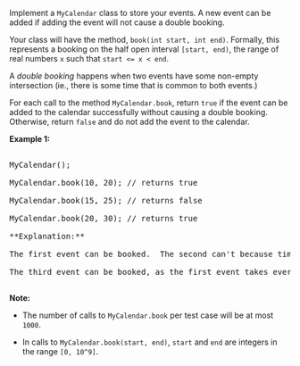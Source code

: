

Implement a `MyCalendar` class to store your events. A new event can be added if adding the event will not cause a double booking.



Your class will have the method, `book(int start, int end)`.  Formally, this represents a booking on the half open interval `[start, end)`, the range of real numbers `x` such that `start <= x < end`.



A *double booking* happens when two events have some non-empty intersection (ie., there is some time that is common to both events.)



For each call to the method `MyCalendar.book`, return `true` if the event can be added to the calendar successfully without causing a double booking.  Otherwise, return `false` and do not add the event to the calendar.


**Example 1:**<br />
<pre>
MyCalendar();
MyCalendar.book(10, 20); // returns true
MyCalendar.book(15, 25); // returns false
MyCalendar.book(20, 30); // returns true
**Explanation:** 
The first event can be booked.  The second can't because time 15 is already booked by another event.
The third event can be booked, as the first event takes every time less than 20, but not including 20.
</pre>


**Note:**
- The number of calls to `MyCalendar.book` per test case will be at most `1000`.
- In calls to `MyCalendar.book(start, end)`, `start` and `end` are integers in the range `[0, 10^9]`.


